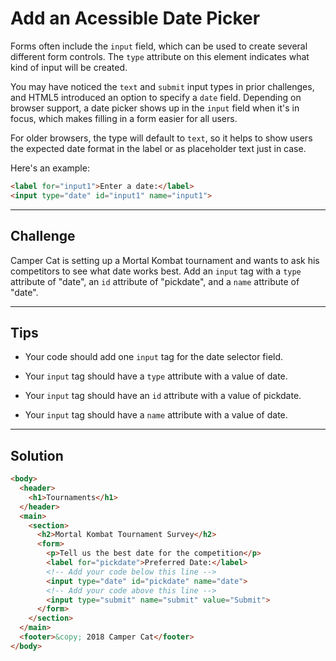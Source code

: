 # Add an Acessible Date Picker

Forms often include the `input` field, which can be used to create several different form controls. The `type` attribute on this element indicates what kind of input will be created.

You may have noticed the `text` and `submit` input types in prior challenges, and HTML5 introduced an option to specify a `date` field. Depending on browser support, a date picker shows up in the `input` field when it's in focus, which makes filling in a form easier for all users.

For older browsers, the type will default to `text`, so it helps to show users the expected date format in the label or as placeholder text just in case.

Here's an example:

```html
<label for="input1">Enter a date:</label>
<input type="date" id="input1" name="input1">
```

---

## Challenge

Camper Cat is setting up a Mortal Kombat tournament and wants to ask his competitors to see what date works best. Add an `input` tag with a `type` attribute of "date", an `id` attribute of "pickdate", and a `name` attribute of "date".

---

## Tips

- Your code should add one `input` tag for the date selector field.

- Your `input` tag should have a `type` attribute with a value of date.

- Your `input` tag should have an `id` attribute with a value of pickdate.

- Your `input` tag should have a `name` attribute with a value of date.

---

## Solution

```html
<body>
  <header>
    <h1>Tournaments</h1>
  </header>
  <main>
    <section>
      <h2>Mortal Kombat Tournament Survey</h2>
      <form>
        <p>Tell us the best date for the competition</p>
        <label for="pickdate">Preferred Date:</label>
        <!-- Add your code below this line -->
        <input type="date" id="pickdate" name="date">
        <!-- Add your code above this line -->
        <input type="submit" name="submit" value="Submit">
      </form>
    </section>
  </main>
  <footer>&copy; 2018 Camper Cat</footer>
</body>
```